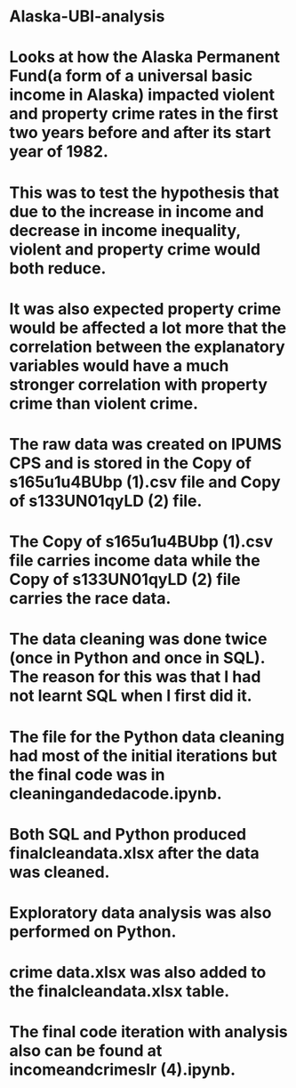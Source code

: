 # Alaska-UBI-analysis
# Looks at how the Alaska Permanent Fund(a form of a universal basic income in Alaska) impacted violent and property crime rates in the first two years before and after its start year of 1982. 
# This was to test the hypothesis that due to the increase in income and decrease in income inequality, violent and property crime would both reduce. 
# It was also expected property crime would be affected a lot more that the correlation between the explanatory variables would have a much stronger correlation with property crime than violent crime.
# The raw data was created on IPUMS CPS and is stored in the Copy of s165u1u4BUbp (1).csv file and Copy of s133UN01qyLD (2) file.
# The Copy of s165u1u4BUbp (1).csv file carries income data while the Copy of s133UN01qyLD (2) file carries the race data.
# The data cleaning was done twice (once in Python and once in SQL). The reason for this was that I had not learnt SQL when I first did it. 
# The file for the Python data cleaning had most of the initial iterations but the final code was in cleaningandedacode.ipynb.
# Both SQL and Python produced finalcleandata.xlsx after the data was cleaned.
# Exploratory data analysis was also performed on Python.
# crime data.xlsx was also added to the finalcleandata.xlsx table.
# The final code iteration with analysis also can be found at incomeandcrimeslr (4).ipynb.
